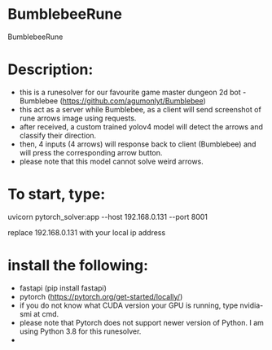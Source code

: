# BumblebeeRune
BumblebeeRune

# Description:
- this is a runesolver for our favourite game master dungeon 2d bot - Bumblebee (https://github.com/agumonlyt/Bumblebee)
- this act as a server while Bumblebee, as a client will send screenshot of rune arrows image using requests. 
- after received, a custom trained yolov4 model will detect the arrows and classify their direction. 
- then, 4 inputs (4 arrows) will response back to client (Bumblebee) and will press the corresponding arrow button. 
- please note that this model cannot solve weird arrows. 

# To start, type:
uvicorn pytorch_solver:app --host 192.168.0.131 --port 8001

replace 192.168.0.131 with your local ip address

# install the following:
- fastapi (pip install fastapi)
- pytorch (https://pytorch.org/get-started/locally/)
- if you do not know what CUDA version your GPU is running, type nvidia-smi at cmd. 
- please note that Pytorch does not support newer version of Python. I am using Python 3.8 for this runesolver. 
- 